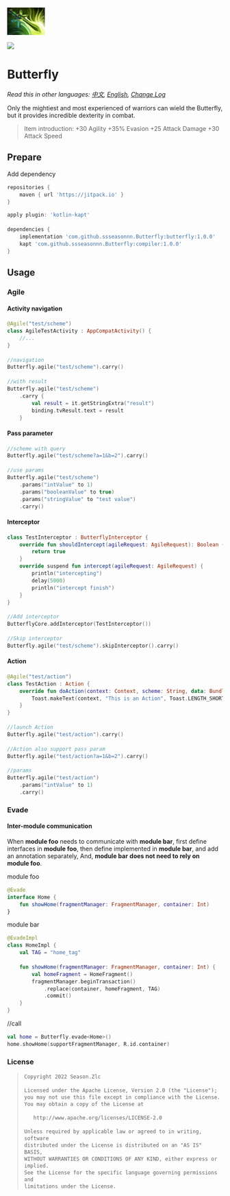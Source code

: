 ![](Butterfly.png)

[![](https://jitpack.io/v/ssseasonnn/Butterfly.svg)](https://jitpack.io/#ssseasonnn/Butterfly)

# Butterfly

*Read this in other languages: [中文](README.zh.md), [English](README.md), [Change Log](CHANGELOG.md)*

Only the mightiest and most experienced of warriors can wield the Butterfly, but it provides incredible dexterity in combat.

> Item introduction:
> +30 Agility
> +35% Evasion
> +25 Attack Damage
> +30 Attack Speed

## Prepare

Add dependency

```gradle
repositories {
    maven { url 'https://jitpack.io' }
}
```

```gradle
apply plugin: 'kotlin-kapt'

dependencies {
    implementation 'com.github.ssseasonnn.Butterfly:butterfly:1.0.0'
    kapt 'com.github.ssseasonnn.Butterfly:compiler:1.0.0'
}
```

## Usage

### Agile

#### Activity navigation

```kotlin
@Agile("test/scheme")
class AgileTestActivity : AppCompatActivity() {
    //...
}

//navigation
Butterfly.agile("test/scheme").carry()

//with result
Butterfly.agile("test/scheme")
    .carry {
        val result = it.getStringExtra("result")
        binding.tvResult.text = result
    }
```

#### Pass parameter

```kotlin
//scheme with query
Butterfly.agile("test/scheme?a=1&b=2").carry()

//use params 
Butterfly.agile("test/scheme")
    .params("intValue" to 1)
    .params("booleanValue" to true)
    .params("stringValue" to "test value")
    .carry()
```

#### Interceptor

```kotlin
class TestInterceptor : ButterflyInterceptor {
    override fun shouldIntercept(agileRequest: AgileRequest): Boolean {
        return true
    }
    override suspend fun intercept(agileRequest: AgileRequest) {
        println("intercepting")
        delay(5000)
        println("intercept finish")
    }
}

//Add interceptor
ButterflyCore.addInterceptor(TestInterceptor())

//Skip interceptor
Butterfly.agile("test/scheme").skipInterceptor().carry()
```

#### Action

```kotlin
@Agile("test/action")
class TestAction : Action {
    override fun doAction(context: Context, scheme: String, data: Bundle) {
        Toast.makeText(context, "This is an Action", Toast.LENGTH_SHORT).show()
    }
}

//launch Action
Butterfly.agile("test/action").carry()

//Action also support pass param
Butterfly.agile("test/action?a=1&b=2").carry()

//params
Butterfly.agile("test/action")
    .params("intValue" to 1)
    .carry()
```

### Evade

#### Inter-module communication

When **module foo** needs to communicate with **module bar**, first define interfaces in **module foo**, then define implemented in **module bar**,
and add an annotation separately, And, **module bar** **does not need to rely on** **module foo**.

module foo

```kotlin
@Evade
interface Home {
    fun showHome(fragmentManager: FragmentManager, container: Int)
}
```

module bar

```kotlin
@EvadeImpl
class HomeImpl {
    val TAG = "home_tag"

    fun showHome(fragmentManager: FragmentManager, container: Int) {
        val homeFragment = HomeFragment()
        fragmentManager.beginTransaction()
            .replace(container, homeFragment, TAG)
            .commit()
    }
}
```

//call

```kotlin
val home = Butterfly.evade<Home>()
home.showHome(supportFragmentManager, R.id.container)
```

### License

> ```
> Copyright 2022 Season.Zlc
>
> Licensed under the Apache License, Version 2.0 (the "License");
> you may not use this file except in compliance with the License.
> You may obtain a copy of the License at
>
>    http://www.apache.org/licenses/LICENSE-2.0
>
> Unless required by applicable law or agreed to in writing, software
> distributed under the License is distributed on an "AS IS" BASIS,
> WITHOUT WARRANTIES OR CONDITIONS OF ANY KIND, either express or implied.
> See the License for the specific language governing permissions and
> limitations under the License.
> ```
> 